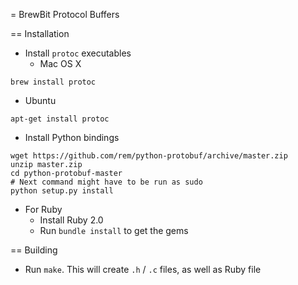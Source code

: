 = BrewBit Protocol Buffers

== Installation

* Install `protoc` executables
  * Mac OS X
```
brew install protoc
```
  * Ubuntu
```
apt-get install protoc
```
* Install Python bindings
```
wget https://github.com/rem/python-protobuf/archive/master.zip
unzip master.zip
cd python-protobuf-master
# Next command might have to be run as sudo
python setup.py install
```
* For Ruby
  * Install Ruby 2.0
  * Run `bundle install` to get the gems

== Building

* Run `make`. This will create `.h` / `.c` files, as well as Ruby file
